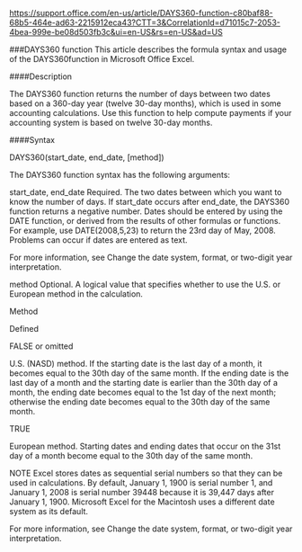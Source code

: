 https://support.office.com/en-us/article/DAYS360-function-c80baf88-68b5-464e-ad63-2215912eca43?CTT=3&CorrelationId=d71015c7-2053-4bea-999e-be08d503fb3c&ui=en-US&rs=en-US&ad=US

###DAYS360 function
This article describes the formula syntax and usage of the DAYS360function in Microsoft Office Excel.

####Description

The DAYS360 function returns the number of days between two dates based on a 360-day year (twelve 30-day months), which is used in some accounting calculations. Use this function to help compute payments if your accounting system is based on twelve 30-day months.

####Syntax

DAYS360(start_date, end_date, [method])

The DAYS360 function syntax has the following arguments:

start_date, end_date    Required. The two dates between which you want to know the number of days. If start_date occurs after end_date, the DAYS360 function returns a negative number. Dates should be entered by using the DATE function, or derived from the results of other formulas or functions. For example, use DATE(2008,5,23) to return the 23rd day of May, 2008. Problems can occur if dates are entered as text.

For more information, see Change the date system, format, or two-digit year interpretation.

method    Optional. A logical value that specifies whether to use the U.S. or European method in the calculation.


Method

Defined

FALSE or omitted

U.S. (NASD) method. If the starting date is the last day of a month, it becomes equal to the 30th day of the same month. If the ending date is the last day of a month and the starting date is earlier than the 30th day of a month, the ending date becomes equal to the 1st day of the next month; otherwise the ending date becomes equal to the 30th day of the same month.

TRUE

European method. Starting dates and ending dates that occur on the 31st day of a month become equal to the 30th day of the same month.

NOTE   Excel stores dates as sequential serial numbers so that they can be used in calculations. By default, January 1, 1900 is serial number 1, and January 1, 2008 is serial number 39448 because it is 39,447 days after January 1, 1900. Microsoft Excel for the Macintosh uses a different date system as its default.

For more information, see Change the date system, format, or two-digit year interpretation.